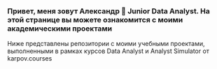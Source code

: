 ### Привет, меня зовут Александр 👋 Junior Data Analyst. На этой странице вы можете ознакомится с моими академическими проектами 

Ниже представлены репозитории с моими учебными проектами, выполненными в рамках курсов Data Analyst и Analyst Simulator от karpov.courses


